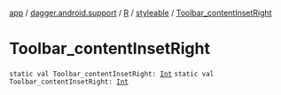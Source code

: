 [app](../../../index.md) / [dagger.android.support](../../index.md) / [R](../index.md) / [styleable](index.md) / [Toolbar_contentInsetRight](./-toolbar_content-inset-right.md)

# Toolbar_contentInsetRight

`static val Toolbar_contentInsetRight: `[`Int`](https://kotlinlang.org/api/latest/jvm/stdlib/kotlin/-int/index.html)
`static val Toolbar_contentInsetRight: `[`Int`](https://kotlinlang.org/api/latest/jvm/stdlib/kotlin/-int/index.html)
